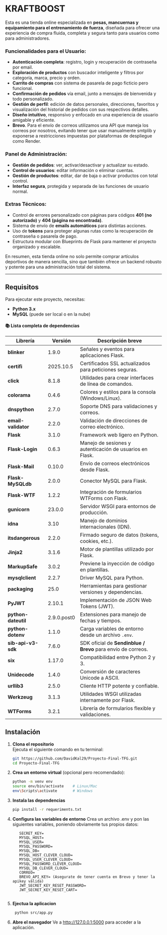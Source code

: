 # KRAFTBOOST

Esta es una tienda online especializada en **pesas, mancuernas y equipamiento para el entrenamiento de fuerza**, diseñada para ofrecer una experiencia de compra fluida, completa y segura tanto para usuarios como para administradores.

### Funcionalidades para el Usuario:

- **Autenticación completa**: registro, login y recuperación de contraseña por email.
- **Exploración de productos** con buscador inteligente y filtros por categoría, marca, precio y orden.
- **Carrito de compras** con sistema de pasarela de pago ficticio pero funcional.
- **Confirmación de pedidos** vía email, junto a mensajes de bienvenida y todo personalizado.
- **Gestión de perfil**: edición de datos personales, direcciones, favoritos y visualización del historial de pedidos con sus respectivos detalles.
- **Diseño intuitivo**, responsivo y enfocado en una experiencia de usuario amigable y eficiente.
- **Brevo**. Para el envío de correos utilizamos una API que maneja los correos por nosotros, evitando tener que usar manualmente smtplib y exponerse a restricciones impuestas por plataformas de despliegue como Render.

### Panel de Administración:

- **Gestión de pedidos**: ver, activar/desactivar y actualizar su estado.
- **Control de usuarios**: editar información o eliminar cuentas.
- **Gestión de productos**: editar, dar de baja o activar productos con total control.
- **Interfaz segura**, protegida y separada de las funciones de usuario normal.

### Extras Técnicos:

- Control de errores personalizado con páginas para códigos **401 (no autorizado)** y **404 (página no encontrada)**.
- Sistema de envío de **emails automáticos** para distintas acciones.
- Uso de **tokens** para proteger algunas rutas como la recuperación de contraseña o pasarela de pago.
- Estructura modular con Blueprints de Flask para mantener el proyecto organizado y escalable.

En resumen, esta tienda online no solo permite comprar artículos deportivos de manera sencilla, sino que también ofrece un backend robusto y potente para una administración total del sistema.

---

## Requisitos

Para ejecutar este proyecto, necesitas:

- **Python 3.x**
- **MySQL** (puede ser local o en la nube)
#### 📚 Lista completa de dependencias

| Librería | Versión | Descripción breve |
|-----------|----------|------------------|
| **blinker** | 1.9.0 | Señales y eventos para aplicaciones Flask. |
| **certifi** | 2025.10.5 | Certificados SSL actualizados para peticiones seguras. |
| **click** | 8.1.8 | Utilidades para crear interfaces de línea de comandos. |
| **colorama** | 0.4.6 | Colores y estilos para la consola (Windows/Linux). |
| **dnspython** | 2.7.0 | Soporte DNS para validaciones y correos. |
| **email-validator** | 2.2.0 | Validación de direcciones de correo electrónico. |
| **Flask** | 3.1.0 | Framework web ligero en Python. |
| **Flask-Login** | 0.6.3 | Manejo de sesiones y autenticación de usuarios en Flask. |
| **Flask-Mail** | 0.10.0 | Envío de correos electrónicos desde Flask. |
| **Flask-MySQLdb** | 2.0.0 | Conector MySQL para Flask. |
| **Flask-WTF** | 1.2.2 | Integración de formularios WTForms con Flask. |
| **gunicorn** | 23.0.0 | Servidor WSGI para entornos de producción. |
| **idna** | 3.10 | Manejo de dominios internacionales (IDN). |
| **itsdangerous** | 2.2.0 | Firmado seguro de datos (tokens, cookies, etc.). |
| **Jinja2** | 3.1.6 | Motor de plantillas utilizado por Flask. |
| **MarkupSafe** | 3.0.2 | Previene la inyección de código en plantillas. |
| **mysqlclient** | 2.2.7 | Driver MySQL para Python. |
| **packaging** | 25.0 | Herramientas para gestionar versiones y dependencias. |
| **PyJWT** | 2.10.1 | Implementación de JSON Web Tokens (JWT). |
| **python-dateutil** | 2.9.0.post0 | Extensiones para manejo de fechas y tiempos. |
| **python-dotenv** | 1.1.0 | Carga variables de entorno desde un archivo `.env`. |
| **sib-api-v3-sdk** | 7.6.0 | SDK oficial de **Sendinblue / Brevo** para envío de correos. |
| **six** | 1.17.0 | Compatibilidad entre Python 2 y 3. |
| **Unidecode** | 1.4.0 | Conversión de caracteres Unicode a ASCII. |
| **urllib3** | 2.5.0 | Cliente HTTP potente y confiable. |
| **Werkzeug** | 3.1.3 | Utilidades WSGI utilizadas internamente por Flask. |
| **WTForms** | 3.2.1 | Librería de formularios flexible y validaciones. |



## Instalación

1. **Clona el repositorio**  
   Ejecuta el siguiente comando en tu terminal:
   ```bash
   git https://github.com/DavidKal29/Proyecto-Final-TFG.git
   cd Proyecto-Final-TFG

2. **Crea un entorno virtual** (opcional pero recomendado):
   ```bash
   python -m venv env
   source env/bin/activate    # Linux/Mac
   env\Scripts\activate       # Windows

3. **Instala las dependencias** 
   ```bash
   pip install -r requeriments.txt

4. **Configura las variables de entorno** 
   Crea un archivo .env y pon las siguientes variables, poniendo obviamente tus propios datos:
   ```env
      SECRET_KEY=
      MYSQL_HOST=
      MYSQL_USER=
      MYSQL_PASSWORD=
      MYSQL_DB=
      MYSQL_HOST_CLEVER_CLOUD=
      MYSQL_USER_CLEVER_CLOUD=
      MYSQL_PASSWORD_CLEVER_CLOUD=
      MYSQL_DB_CLEVER_CLOUD=
      CORREO=
      BREVO_API_KEY= (Asegurate de tener cuenta en Brevo y tener la apikey válida)
      JWT_SECRET_KEY_RESET_PASSWORD=
      JWT_SECRET_KEY_RESET_CART=


5. **Ejectua la aplicacion** 
   ```bash
    python src/app.py 

6. **Abre el navegador** 
   Ve a http://127.0.0.1:5000 para acceder a la aplicación.
